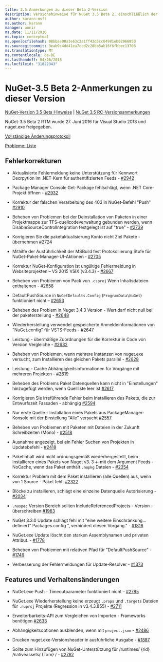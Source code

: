 ```yaml
---
title: 3.5 Anmerkungen zu dieser Beta 2-Version
description: Versionshinweise für NuGet 3.5 Beta 2, einschließlich der bekannten Probleme, Fehlerbehebungen, Funktionen und Archivierung von dcrs Design.
author: karann-msft
ms.author: karann
manager: unnir
ms.date: 11/11/2016
ms.topic: conceptual
ms.openlocfilehash: 08bbae00a3e63c2a1ff42d5cc04981eb02966850
ms.sourcegitcommit: 3eab9c4dd41ea7ccd2c28bb5ab16f6fbbec13708
ms.translationtype: MT
ms.contentlocale: de-DE
ms.lasthandoff: 04/26/2018
ms.locfileid: "31822343"
---
```

# <a name="nuget-35-beta2-release-notes"></a>NuGet-3.5 Beta 2-Anmerkungen zu dieser Version

[NuGet-Version 3.5 Beta Hinweise](../release-notes/nuget-3.5-Beta.md) | [NuGet 3.5 RC-Versionsanmerkungen](../release-notes/nuget-3.5-RC.md)

NuGet-3.5 Beta 2 RTM wurde 27. Juni 2016 für Visual Studio 2013 und nuget.exe freigegeben.

[Vollständige Änderungsprotokoll](https://github.com/NuGet/NuGet.Client/compare/release-3.5.0-beta...release-3.5.0-beta2)

[Probleme: Liste](https://github.com/Nuget/Home/issues?q=is%3Aissue+milestone%3A%223.5+Beta2%22+is%3Aclosed)

## <a name="bug-fixes"></a>Fehlerkorrekturen

* Aktualisierte Fehlermeldung keine Unterstützung für Kennwort Decrpytion im .NET-Kern für authentifizierten Feeds - [#2942](https://github.com/NuGet/Home/issues/2942)

* Package Manager Console Get-Package fehlschlägt, wenn .NET Core-Projekt öffnen - [#2932](https://github.com/NuGet/Home/issues/2932)

* Korrektur der falschen Verarbeitung des 403 in NuGet-Befehl "Push" [#2910](https://github.com/NuGet/Home/issues/2910)

* Beheben von Problemen bei der Deinstallation von Paketen in einer Projektmappe zur TFS-quellcodeverwaltung gebunden werden, wenn DisableSourceControlIntegration festgelegt ist auf "true" - [#2739](https://github.com/NuGet/Home/issues/2739)

* Korrigieren Sie die paketaktualisierung Konto nicht Ziel Pakete - übernehmen [#2724](https://github.com/NuGet/Home/issues/2724)

* Mithilfe der Ausführlichkeit der MSBuild fest Protokollierung Stufe für NuGet-Paket-Manager-UI-Aktionen - [#2705](https://github.com/NuGet/Home/issues/2705)

* Korrektur NuGet-Konfiguration ist ungültige Fehlermeldung in Websiteprojekten – VS 2015 VSIX (v3.4.3) - [#2667](https://github.com/NuGet/Home/issues/2667)

* Beheben von Problemen von Pack von `.csproj` Wenn Inhaltsdateien enthaltenen - [#2658](https://github.com/NuGet/Home/issues/2658)

* DefaultPushSource in `NuGetDefaults.Config` (`ProgramData\NuGet`) funktioniert nicht – [#2653](https://github.com/NuGet/Home/issues/2653)

* Beheben des Problem in Nuget 3.4.3 Version - Wert darf nicht null bei der paketerstellung - [#2648](https://github.com/NuGet/Home/issues/2648)

* Wiederherstellung verwendet gespeicherte Anmeldeinformationen von "NuGet.config" für VSTS-Feeds - [#2647](https://github.com/NuGet/Home/issues/2647)

* Leistung - übermäßige Zuordnungen für die Korrektur in Code von Version Vergleiche - [#2632](https://github.com/NuGet/Home/issues/2632)

* Beheben von Problemen, wenn mehrere Instanzen von nuget.exe versucht, zum Installieren des gleichen Pakets parallel - [#2628](https://github.com/NuGet/Home/issues/2628)

* Leistung - Cache Abhängigkeitsinformationen für Vorgänge mit mehreren Projekten - [#2619](https://github.com/NuGet/Home/issues/2619)

* Beheben des Problems Paket Datenquellen kann nicht in "Einstellungen" hinzugefügt werden, wenn Quellliste leer ist [#2617](https://github.com/NuGet/Home/issues/2617)

* Korrigieren Sie irreführende Fehler beim Installieren des Pakets, die zur Entwurfszeit Fassaden - abhängig [#2594](https://github.com/NuGet/Home/issues/2594)

* Nur erste Quelle - Installation eines Pakets aus PackageManager-Konsole mit der Einstellung "Alle" versucht [#2557](https://github.com/NuGet/Home/issues/2557)

* Beheben von Problemen mit Paketen mit Dateien in der Zukunft Schreibzeiten (Mono) - [#2518](https://github.com/NuGet/Home/issues/2518)

* Ausnahme angezeigt, bei ein Fehler Suchen von Projekten in Updatebefehl - [#2418](https://github.com/NuGet/Home/issues/2418)

* Paketinhalt wird nicht ordnungsgemäß wiederhergestellt, beim Installieren eines Pakets von Nuget v3. 3 +-mit dem Argument Feeds - NoCache, wenn das Paket enthält `.nupkg` Dateien - [#2354](https://github.com/NuGet/Home/issues/2354)

* Korrektur Problem mit dem Paket installieren (alle Quellen) aus, wenn von 1 Source - Paket fehlt [#2322](https://github.com/NuGet/Home/issues/2322)

* Blöcke zu installieren, schlägt eine einzelne Datenquelle Autorisierung - [#2034](https://github.com/NuGet/Home/issues/2034)

* `.nuspec` Version Bereich sollten IncludeReferencedProjects - Version - überschreiben [#1983](https://github.com/NuGet/Home/issues/1983)

* NuGet 3.3.0 Update schlägt fehl mit "eine weitere Einschränkung... definiert" Packages.config ", verhindert diesen Vorgang." - [#1816](https://github.com/NuGet/Home/issues/1816)

* NuGet.exe Update löscht den starken Assemblynamen und privaten Attribut. - [#1778](https://github.com/NuGet/Home/issues/1778)

* Beheben von Problemen mit relativen Pfad für "DefaultPushSource" - [#1746](https://github.com/NuGet/Home/issues/1746)

* Verbesserung der Fehlermeldungen für Update-Resolver - [#1373](https://github.com/NuGet/Home/issues/1373)

## <a name="features-and-behavior-changes"></a>Features und Verhaltensänderungen

* NuGet.exe Push - Timeoutparameter funktioniert nicht – [#2785](https://github.com/NuGet/Home/issues/2785)

* NuGet.exe Wiederherstellung keine erzeugt `.props` und `.targets` Dateien für `.nuproj` Projekte (Regression in v3.4.3.855) - [#2711](https://github.com/NuGet/Home/issues/2711)

* Erweiterbarkeits-API zum Vergleichen von Importen - Frameworks benötigen [#2633](https://github.com/NuGet/Home/issues/2633)

* Abhängigkeitsoptionen ausblenden, wenn mit `project.json`  -  [#2486](https://github.com/NuGet/Home/issues/2486)

* Drucken nuget.exe-Versionsheader in ausführliche Ausgabe - [#1887](https://github.com/NuGet/Home/issues/1887)

* Sollte zum Hinzufügen von NuGet-Unterstützung für /runtimes/ {rid} /nativeassets/ {Txm} / - [#2782](https://github.com/NuGet/Home/issues/2782)